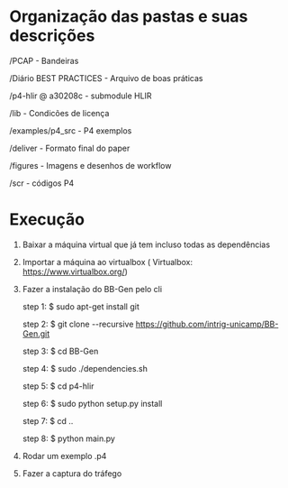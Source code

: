 # Organização das pastas e suas descrições

/PCAP - Bandeiras

/Diário BEST PRACTICES - Arquivo de boas práticas

/p4-hlir @ a30208c - submodule HLIR

/lib - Condicões de licença

/examples/p4_src - P4 exemplos

/deliver - Formato final do paper

/figures - Imagens e desenhos de workflow

/scr - códigos P4


# Execução

1. Baixar a máquina virtual que já tem incluso todas as dependências
2. Importar a máquina ao virtualbox ( Virtualbox: https://www.virtualbox.org/)
2. Fazer a instalação do BB-Gen pelo cli

    step 1: $ sudo apt-get install git

    step 2: $ git clone --recursive https://github.com/intrig-unicamp/BB-Gen.git

    step 3: $ cd BB-Gen

    step 4: $ sudo ./dependencies.sh

    step 5: $ cd p4-hlir

    step 6: $ sudo python setup.py install

    step 7: $ cd ..

    step 8: $ python main.py

3. Rodar um exemplo .p4
4. Fazer a captura do tráfego
